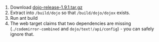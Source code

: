1. Download [dojo-release-1.9.1.tar.gz](http://download.dojotoolkit.org/release-1.9.1/dojo-release-1.9.1.tar.gz)  
2. Extract into `/build/dojo` so that `/build/dojo/dojox` exists.  
3. Run ant build  
4. The web target claims that two dependencies are missing (`./codemirror-combined` and `dojo/text!/api/config`) - you can safely ignore that.
